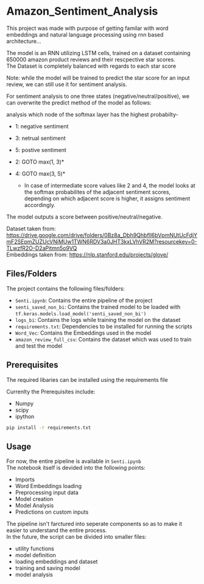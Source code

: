 # Amazon_Sentiment_Analysis

This project was made with purpose of getting familar with word embeddings and natural language processing using rnn based architecture...

The model is an RNN utilizing LSTM cells, trained on a dataset containing  650000 amazon product reviews and their rescpective star scores.  
The Dataset is completely balanced with regards to each star score

Note: while the model will be trained to predict the star score for an input review, we can still use it for sentiment analysis.

For sentiment analysis to one three states (negative/neutral/positive), we can overwrite the predict method of the model as follows:

analysis which node of the softmax layer has the highest probabilty-  
- 1: negative sentiment
- 3: netrual sentiment
- 5: postive sentiment
- 2: GOTO max(1, 3)*
- 4: GOTO max(3, 5)*

    * In case of intermediate score values like 2 and 4, the model looks at the softmax probabilites of the adjacent sentiment scores,  
    depending on which adjacent score is higher, it assigns sentiment accordingly.

The model outputs a score between positive/neutral/negative.

Dataset taken from:  https://drive.google.com/drive/folders/0Bz8a_Dbh9Qhbfll6bVpmNUtUcFdjYmF2SEpmZUZUcVNiMUw1TWN6RDV3a0JHT3kxLVhVR2M?resourcekey=0-TLwzfR2O-D2aPitmn5o9VQ  
Embeddings taken from: https://nlp.stanford.edu/projects/glove/

## Files/Folders

The project contains the following files/folders:

- `Senti.ipynb`: Contains the entire pipeline of the project
- `senti_saved_non_bi`: Contains the trained model to be loaded with `tf.keras.models.load_model('senti_saved_non_bi')`
- `logs_bi`: Contains the logs while training the model on the dataset
- `requirements.txt`: Dependencies to be installed for running the scripts
- `Word_Vec`: Contains the Embeddings used in the model
- `amazon_review_full_csv`: Contains the dataset which was used to train and test the model

## Prerequisites

The required libaries can be installed using the requirements file

Currenlty the Prerequisites include:

- Numpy
- scipy
- ipython


```bash
pip install -r requirements.txt
```

## Usage

For now, the entire pipeline is available in `Senti.ipynb`  
The notebook itself is devided into the following points:  
- Imports
- Word Embeddings loading
- Preprocessing input data
- Model creation
- Model Analysis
- Predictions on custom inputs


The pipeline isn't farctured into seperate components so as to make it easier to understand the entire process.  
In the future, the script can be divided into smaller files:  
- utility functions
- model definition
- loading embeddings and dataset
- training and saving model
- model analysis
